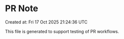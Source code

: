 # PR Note

Created at: Fri 17 Oct 2025 21:24:36 UTC

This file is generated to support testing of PR workflows.
